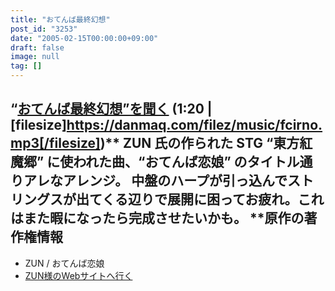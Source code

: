 ```yaml
---
title: "おてんば最終幻想"
post_id: "3253"
date: "2005-02-15T00:00:00+09:00"
draft: false
image: null
tag: []
---
```



## “[おてんば最終幻想”を聞く](/filez/music/fcirno.mp3) (1:20 | [filesize]https://danmaq.com/filez/music/fcirno.mp3[/filesize])** ZUN 氏の作られた STG “東方紅魔郷” に使われた曲、“おてんば恋娘” のタイトル通りアレなアレンジ。 中盤のハープが引っ込んでストリングスが出てくる辺りで展開に困ってお疲れ。これはまた暇になったら完成させたいかも。  **原作の著作権情報

  * ZUN / おてんば恋娘
  * [ZUN様のWebサイトへ行く](http://www16.big.or.jp/%7Ezun/)
